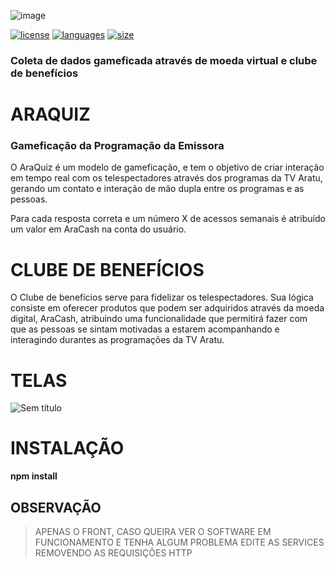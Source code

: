 ![image](https://user-images.githubusercontent.com/26856017/64269434-41178e80-cf10-11e9-8be2-c7a96bafe409.png)

 [![license](https://img.shields.io/github/license/me42th/hack-ar-front)](https://github.com/me42th) [![languages](https://img.shields.io/github/languages/count/me42th/hack-ar-front)](https://github.com/me42th) [![size](https://img.shields.io/github/languages/code-size/me42th/hack-ar-front)](https://github.com/me42th)
 
 
 
 
 
### Coleta de dados gameficada através de moeda virtual e clube de benefícios

# ARAQUIZ

### Gameficação da Programação da Emissora

O AraQuiz é um modelo de gameficação, e tem o objetivo de criar interação em tempo real com os telespectadores através dos programas da TV Aratu, gerando um contato e interação de mão dupla entre os programas e as pessoas.

Para cada resposta correta e um número X de acessos semanais é atribuído um valor em AraCash na conta do usuário.

# CLUBE DE BENEFÍCIOS

O Clube de benefícios serve para fidelizar os telespectadores. Sua lógica consiste em oferecer produtos que podem ser adquiridos através da moeda digital, AraCash, atribuindo uma funcionalidade que permitirá fazer com que as pessoas se sintam motivadas a estarem acompanhando e interagindo durantes as programações da TV Aratu.

# TELAS

![Sem título](https://user-images.githubusercontent.com/26856017/64287702-c6ae3500-cf36-11e9-9dbe-5b3204ab4ce5.png)


# INSTALAÇÃO

**npm install**

## OBSERVAÇÃO

> APENAS O FRONT, CASO QUEIRA VER O SOFTWARE EM FUNCIONAMENTO E TENHA ALGUM PROBLEMA EDITE AS SERVICES REMOVENDO AS REQUISIÇÕES HTTP
